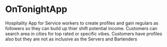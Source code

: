 # OnTonightApp
Hospitality App for Service workers to create profiles and gain regulars as followers so they can build up thier shift potential income.  Customers can search area in cities for top rated or specific vibes.  Customers have profiles also but they are not as inclusive as the Servers and Bartenders
